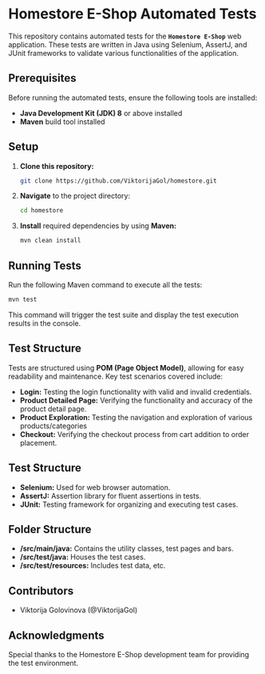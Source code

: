 # Homestore E-Shop Automated Tests

This repository contains automated tests for the **`Homestore E-Shop`** web application. These tests are written in Java using Selenium, AssertJ, and JUnit frameworks to validate various functionalities of the application.

## Prerequisites

Before running the automated tests, ensure the following tools are installed:
- **Java Development Kit (JDK) 8** or above installed
- **Maven** build tool installed

## Setup

1. **Clone this repository:**
   ```bash
   git clone https://github.com/ViktorijaGol/homestore.git
    ```
2. **Navigate** to the project directory:
    ```bash
   cd homestore
    ```
3. **Install** required dependencies by using **Maven:**
   ```bash
   mvn clean install
    ```

## Running Tests

Run the following Maven command to execute all the tests:
   ```bash
   mvn test
   ```
This command will trigger the test suite and display the test execution results in the console.

## Test Structure

Tests are structured using **POM (Page Object Model)**, allowing for easy readability and maintenance. Key test scenarios covered include:

- **Login:** Testing the login functionality with valid and invalid credentials.
- **Product Detailed Page:** Verifying the functionality and accuracy of the product detail page.
- **Product Exploration:** Testing the navigation and exploration of various products/categories
- **Checkout:** Verifying the checkout process from cart addition to order placement.

## Test Structure

- **Selenium:** Used for web browser automation.
- **AssertJ:** Assertion library for fluent assertions in tests.
- **JUnit:** Testing framework for organizing and executing test cases.

## Folder Structure

- **/src/main/java:** Contains the utility classes, test pages and bars.
- **/src/test/java:** Houses the test cases.
- **/src/test/resources:** Includes test data, etc.

## Contributors

- Viktorija Golovinova (@ViktorijaGol)

## Acknowledgments

Special thanks to the Homestore E-Shop development team for providing the test environment.